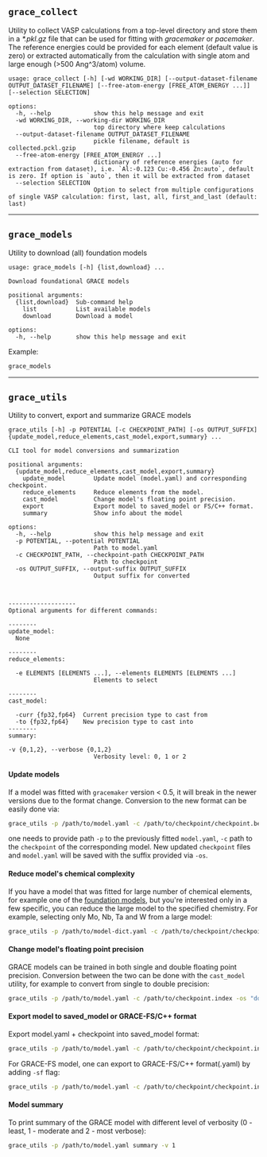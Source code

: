 ## `grace_collect`

Utility to collect VASP calculations from a top-level directory and store them
in a _*.pkl.gz_ file that can be used for fitting with _gracemaker_ or _pacemaker_.
The reference energies could be provided for each element (default value is zero) or extracted automatically from the
calculation with single atom and large enough (>500 Ang^3/atom) volume. 

```
usage: grace_collect [-h] [-wd WORKING_DIR] [--output-dataset-filename OUTPUT_DATASET_FILENAME] [--free-atom-energy [FREE_ATOM_ENERGY ...]] [--selection SELECTION]

options:
  -h, --help            show this help message and exit
  -wd WORKING_DIR, --working-dir WORKING_DIR
                        top directory where keep calculations
  --output-dataset-filename OUTPUT_DATASET_FILENAME
                        pickle filename, default is collected.pckl.gzip
  --free-atom-energy [FREE_ATOM_ENERGY ...]
                        dictionary of reference energies (auto for extraction from dataset), i.e. `Al:-0.123 Cu:-0.456 Zn:auto`, default is zero. If option is `auto`, then it will be extracted from dataset
  --selection SELECTION
                        Option to select from multiple configurations of single VASP calculation: first, last, all, first_and_last (default: last)
```

___

## `grace_models`
Utility to download (all) foundation models

```
usage: grace_models [-h] {list,download} ...

Download foundational GRACE models

positional arguments:
  {list,download}  Sub-command help
    list           List available models
    download       Download a model

options:
  -h, --help       show this help message and exit

```

Example:
```bash
grace_models
```
___

## `grace_utils`
Utility to convert, export and summarize GRACE models

```
grace_utils [-h] -p POTENTIAL [-c CHECKPOINT_PATH] [-os OUTPUT_SUFFIX] {update_model,reduce_elements,cast_model,export,summary} ...

CLI tool for model conversions and summarization

positional arguments:
  {update_model,reduce_elements,cast_model,export,summary}
    update_model        Update model (model.yaml) and corresponding checkpoint.
    reduce_elements     Reduce elements from the model.
    cast_model          Change model's floating point precision.
    export              Export model to saved_model or FS/C++ format.
    summary             Show info about the model

options:
  -h, --help            show this help message and exit
  -p POTENTIAL, --potential POTENTIAL
                        Path to model.yaml
  -c CHECKPOINT_PATH, --checkpoint-path CHECKPOINT_PATH
                        Path to checkpoint
  -os OUTPUT_SUFFIX, --output-suffix OUTPUT_SUFFIX
                        Output suffix for converted



-------------------
Optional arguments for different commands:

--------
update_model:
  None
 
--------
reduce_elements: 

  -e ELEMENTS [ELEMENTS ...], --elements ELEMENTS [ELEMENTS ...]
                        Elements to select

--------
cast_model:

  -curr {fp32,fp64}  Current precision type to cast from
  -to {fp32,fp64}    New precision type to cast into
--------
summary:

-v {0,1,2}, --verbose {0,1,2}
                        Verbosity level: 0, 1 or 2
```
#### Update models
If a model was fitted with `gracemaker` version < 0.5, it will break in the newer versions due to the format change.
Conversion to the new format can be easily done via:
 
```bash
grace_utils -p /path/to/model.yaml -c /path/to/checkpoint/checkpoint.best_test_loss.index  -os dict update_model
```
one needs to provide path `-p` to the previously fitted `model.yaml`, `-c` path to the `checkpoint` of the corresponding model.
New updated `checkpoint` files and `model.yaml` will be saved with the suffix provided via `-os`.

#### Reduce model's chemical complexity

If you have a model that was fitted for large number of chemical elements, for example one of the [foundation models](../foundation/#pretrained-grace-foundation-models), but
you're interested only in a few specific, you can reduce the large model to the specified chemistry.
For example, selecting only  Mo, Nb, Ta and W from a large model:
```bash
grace_utils -p /path/to/model-dict.yaml -c /path/to/checkpoint/checkpoint-dict.index  -os MoNbTaW reduce_elements -e Mo Nb Ta W
```

#### Change model's floating point precision
GRACE models can be trained in both single and double floating point precision.
Conversion between the two can be done with the  `cast_model` utility, for example to convert from single to double precision:

```bash
grace_utils -p /path/to/model.yaml -c /path/to/checkpoint.index -os "double" cast_model -curr fp32 -to fp64
```


#### Export model to saved_model or GRACE-FS/C++ format

Export model.yaml + checkpoint into saved_model format:
```bash
grace_utils -p /path/to/model.yaml -c /path/to/checkpoint/checkpoint.index export -n my_saved_model
```

For GRACE-FS model, one can export to GRACE-FS/C++ format(.yaml) by adding `-sf` flag:
```bash
grace_utils -p /path/to/model.yaml -c /path/to/checkpoint/checkpoint.index export -n my_GRACE-FS.yaml -sf
```

#### Model summary
To print summary of the GRACE model with different level of verbosity (0 - least, 1 - moderate and 2 - most verbose):

```bash
grace_utils -p /path/to/model.yaml summary -v 1
```